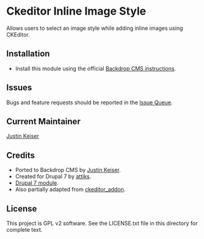 # Ckeditor Inline Image Style

Allows users to select an image style while adding inline images using CKEditor.

## Installation

- Install this module using the official [Backdrop CMS instructions](https://backdropcms.org/user-guide/modules).

## Issues

Bugs and feature requests should be reported in the [Issue Queue](https://github.com/backdrop-contrib/ckeditor_inline_image_style/issues).

## Current Maintainer

[Justin Keiser](https://github.com/keiserjb)

## Credits

- Ported to Backdrop CMS by [Justin Keiser](https://github.com/keiserjb).
- Created for Drupal 7 by [attiks](https://www.drupal.org/u/attiks).
- [Drupal 7 module](https://www.drupal.org/project/ckeditor_inline_image_style).
- Also partially adapted from [ckeditor_addon](https://github.com/backdrop-contrib/ckeditor_addon).

## License

This project is GPL v2 software. See the LICENSE.txt file in this directory for complete text.
